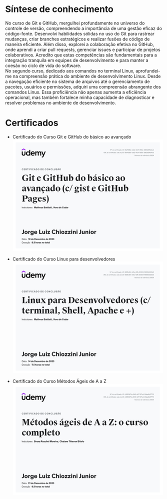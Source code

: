 
# Síntese de conhecimento

No curso de Git e GitHub, mergulhei profundamente no universo do controle de versão, compreendendo a importância de uma gestão eficaz do código-fonte. Desenvolvi habilidades sólidas no uso do Git para rastrear mudanças, criar branches estratégicos e realizar fusões de código de maneira eficiente. Além disso, explorei a colaboração efetiva no GitHub, onde aprendi a criar pull requests, gerenciar issues e participar de projetos colaborativos. Acredito que estas competências são fundamentais para a integração tranquila em equipes de desenvolvimento e para manter a coesão no ciclo de vida do software.  
No segundo curso, dedicado aos comandos no terminal Linux, aprofundei-me na compreensão prática do ambiente de desenvolvimento Linux. Desde a navegação eficiente no sistema de arquivos até o gerenciamento de pacotes, usuários e permissões, adquiri uma compreensão abrangente dos comandos Linux. Essa proficiência não apenas aumenta a eficiência operacional, mas também fortalece minha capacidade de diagnosticar e resolver problemas no ambiente de desenvolvimento.


# Certificados


- Certificado do Curso Git e GitHub do básico ao avançado
![Curso Git e GitHub](certificados/Git-GitHub.jpg)

- Certificado do Curso Linux para desenvolvedores
![Curso Linux](certificados/Linux.jpg)

- Certificado do Curso Métodos Ágeis de A a Z
![Curso Linux](certificados/Metodos-ageis.jpg)
